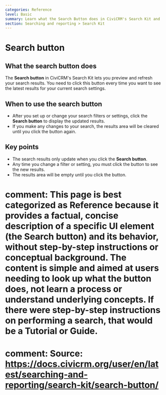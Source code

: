 ```yaml
---
categories: Reference
level: Basic
summary: Learn what the Search Button does in CiviCRM's Search Kit and how it affects your search results.
section: Searching and reporting > Search Kit
---
```


# Search button

## What the search button does

The **Search button** in CiviCRM's Search Kit lets you preview and refresh your search results. You need to click this button every time you want to see the latest results for your current search settings.

## When to use the search button

- After you set up or change your search filters or settings, click the **Search button** to display the updated results.
- If you make any changes to your search, the results area will be cleared until you click the button again.

## Key points

- The search results only update when you click the **Search button**.
- Any time you change a filter or setting, you must click the button to see the new results.
- The results area will be empty until you click the button.

# comment: This page is best categorized as Reference because it provides a factual, concise description of a specific UI element (the Search button) and its behavior, without step-by-step instructions or conceptual background. The content is simple and aimed at users needing to look up what the button does, not learn a process or understand underlying concepts. If there were step-by-step instructions on performing a search, that would be a Tutorial or Guide.
# comment: Source: https://docs.civicrm.org/user/en/latest/searching-and-reporting/search-kit/search-button/